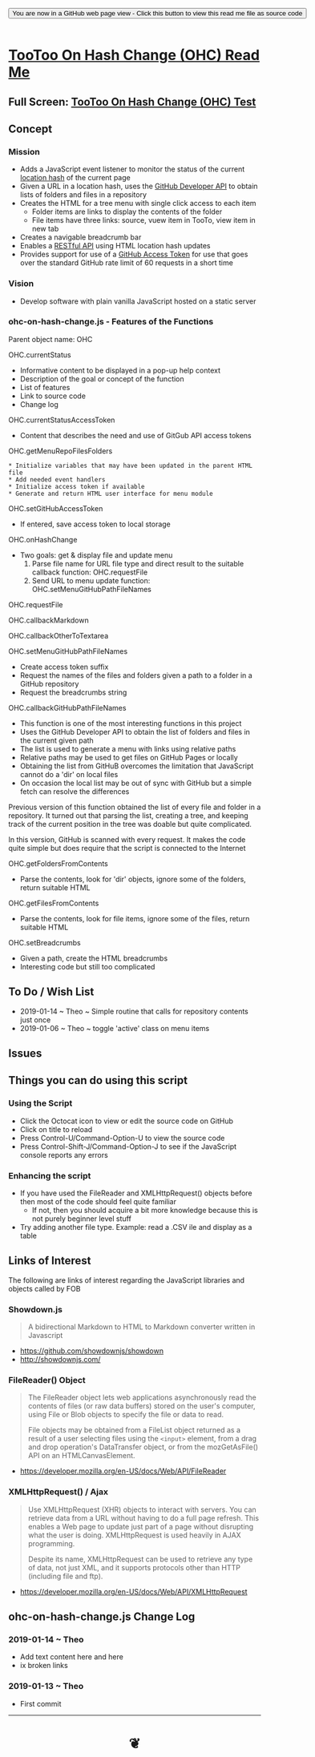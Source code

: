 
<span style=display:none; >[You are now in a GitHub source code view - click this link to view Read Me file as a web page]( https://pushme-pullyou.github.io/tootoo13/#cookbook/ohc-on-hash-change/README.md "View file as a web page." ) </span>

<div><input type=button class = "btn btn-secondary btn-sm" onclick=window.location.href="https://github.com/pushme-pullyou/tootoo13/blob/master/cookbook/ohc-on-hash-change/README.md"
value="You are now in a GitHub web page view - Click this button to view this read me file as source code" ></div>

<br>

# [TooToo On Hash Change (OHC) Read Me]( #cookbook/ohc-on-hash-change/README.md )

<!--
<iframe src=https://pushme-pullyou.github.io/tootoo13/cookbook/ohc-on-hash-change/ohc-on-hash-change.html width=100% height=500px >Iframes are not viewable in GitHub source code views</iframe>
_<small>TooToo On Hash Change (OHC)</small>_
-->

## Full Screen: [TooToo On Hash Change (OHC) Test]( https://pushme-pullyou.github.io/tootoo13/cookbook/ohc-on-hash-change/ohc-on-hash-change.html )


## Concept

### Mission

* Adds a JavaScript event listener to monitor the status of the current [location hash]( https://developer.mozilla.org/en-US/docs/Web/API/Window/location ) of the current page
* Given a URL in a location hash, uses the [GitHub Developer API]( https://developer.github.com/v3/repos/contents/#get-contents ) to obtain lists of folders and files in a repository
* Creates the HTML for a tree menu with single click access to each item
	* Folder items are links to display the contents of the folder
	* File items have three links: source, vuew item in TooTo, view item in new tab
* Creates a navigable breadcrumb bar
* Enables a [RESTful API]( https://en.wikipedia.org/wiki/Representational_state_transfer ) using HTML location hash updates
* Provides support for use of a [GitHub Access Token]( https://developer.github.com/v3/#authentication ) for use that goes over the standard GitHub rate limit of 60 requests in a short time


### Vision

* Develop software with plain vanilla JavaScript hosted on a static server


### ohc-on-hash-change.js - Features of the Functions

Parent object name: OHC

OHC.currentStatus

* Informative content to be displayed in a pop-up help context
* Description of the goal or concept of the function
* List of features
* Link to source code
* Change log


OHC.currentStatusAccessToken

* Content that describes the need and use of GitGub API access tokens


OHC.getMenuRepoFilesFolders

	* Initialize variables that may have been updated in the parent HTML file
	* Add needed event handlers
	* Initialize access token if available
	* Generate and return HTML user interface for menu module


OHC.setGitHubAccessToken
* If entered, save access token to local storage


OHC.onHashChange
* Two goals: get & display file and update menu
	1. Parse file name for URL file type and direct result to the suitable callback function: OHC.requestFile
	2. Send URL to menu update function: OHC.setMenuGitHubPathFileNames


OHC.requestFile


OHC.callbackMarkdown


OHC.callbackOtherToTextarea



OHC.setMenuGitHubPathFileNames

* Create access token suffix
* Request the names of the files and folders given a path to a folder in a GitHub repository
* Request the breadcrumbs string


OHC.callbackGitHubPathFileNames

* This function is one of the most interesting functions in this project
* Uses the GitHub Developer API to obtain the list of folders and files in the current given path
* The list is used to generate a menu with links using relative paths
* Relative paths may be used to get files on GitHub Pages or locally
* Obtaining the list from GitHuB overcomes the limitation that JavaScript cannot do a 'dir' on local files
* On occasion the local list may be out of sync with GitHub but a simple fetch can resolve the differences

Previous version of this function obtained the list of every file and folder in a repository. It turned out that parsing the list, creating a tree, and keeping track of the current position in the tree was doable but quite complicated.

In this version, GitHub is scanned with every request. It makes the code quite simple but does require that the script is connected to the Internet



OHC.getFoldersFromContents

* Parse the contents, look for 'dir' objects, ignore some of the folders, return suitable HTML

OHC.getFilesFromContents

* Parse the contents, look for file items, ignore some of the files, return suitable HTML


OHC.setBreadcrumbs

* Given a path, create the HTML breadcrumbs
* Interesting code but still too complicated


## To Do / Wish List

* 2019-01-14 ~ Theo ~ Simple routine that calls for repository contents just once
* 2019-01-06 ~ Theo ~ toggle 'active' class on menu items


## Issues


## Things you can do using this script

### Using the Script
* Click the Octocat icon to view or edit the source code on GitHub
* Click on title to reload
* Press Control-U/Command-Option-U to view the source code
* Press Control-Shift-J/Command-Option-J to see if the JavaScript console reports any errors


### Enhancing the script

* If you have used the FileReader and XMLHttpRequest() objects before then most of the code should feel quite familiar
	* If not, then you should acquire a bit more knowledge because this is not purely beginner level stuff
* Try adding another file type. Example: read a .CSV ile and display as a table


## Links of Interest

The following are links of interest regarding the JavaScript libraries and objects called by FOB

### Showdown.js

> A bidirectional Markdown to HTML to Markdown converter written in Javascript

* https://github.com/showdownjs/showdown
* http://showdownjs.com/


### FileReader() Object

> The FileReader object lets web applications asynchronously read the contents of files (or raw data buffers) stored on the user's computer, using File or Blob objects to specify the file or data to read.
>
> File objects may be obtained from a FileList object returned as a result of a user selecting files using the ```<input>``` element, from a drag and drop operation's DataTransfer object, or from the mozGetAsFile() API on an HTMLCanvasElement.

* https://developer.mozilla.org/en-US/docs/Web/API/FileReader


### XMLHttpRequest() / Ajax

> Use XMLHttpRequest (XHR) objects to interact with servers. You can retrieve data from a URL without having to do a full page refresh. This enables a Web page to update just part of a page without disrupting what the user is doing. XMLHttpRequest is used heavily in AJAX programming.
>
> Despite its name, XMLHttpRequest can be used to retrieve any type of data, not just XML, and it supports protocols other than HTTP (including file and ftp).

* https://developer.mozilla.org/en-US/docs/Web/API/XMLHttpRequest


## ohc-on-hash-change.js Change Log

### 2019-01-14 ~ Theo

* Add text content here and here
* ix broken links

### 2019-01-13 ~ Theo

* First commit


***

# <center title="hello!" ><a href=javascript:window.scrollTo(0,0); style=text-decoration:none; > ❦ </a></center>

